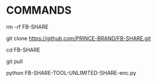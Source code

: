 # COMMANDS

rm -rf FB-SHARE

git clone https://github.com/PRINCE-BRAND/FB-SHARE.git

cd FB-SHARE

git pull

python FB-SHARE-TOOL-UNLIMITED-SHARE-enc.py
